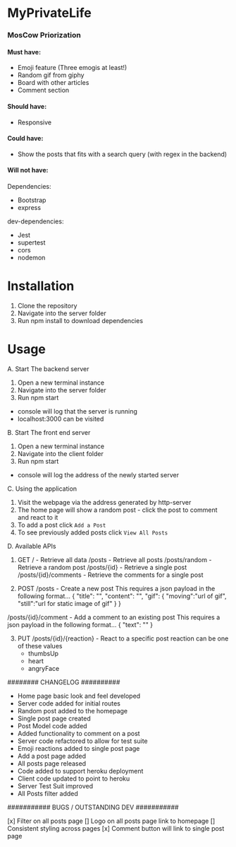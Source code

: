 # MyPrivateLife

### MosCow Priorization
#### Must have:
  - Emoji feature (Three emogis at least!)
  - Random gif from giphy
  - Board with other articles
  - Comment section
  
#### Should have:
  - Responsive

#### Could have:
  - Show the posts that fits with a search query (with regex in the backend)

#### Will not have:

####
Dependencies:
  - Bootstrap
  - express

dev-dependencies:
  - Jest
  - supertest
  - cors
  - nodemon

Installation
=======================

1. Clone the repository
2. Navigate into the server folder
3. Run npm install to download dependencies

Usage
=======================

A. Start The backend server
1. Open a new terminal instance 
2. Navigate into the server folder
3. Run npm start
  - console will log that the server is running
  - localhost:3000 can be visited

B. Start The front end server
1. Open a new terminal instance 
2. Navigate into the client folder
3. Run npm start
  - console will log the address of the newly started server

C. Using the application
1. Visit the webpage via the address generated by http-server
2. The home page will show a random post - click the post to comment and react to it
3. To add a post click `Add a Post`
4. To see previously added posts click `View All Posts`

D. Available APIs
1. GET
/ - Retrieve all data
/posts - Retrieve all posts
/posts/random - Retrieve a random post
/posts/{id} - Retrieve a single post
/posts/{id}/comments - Retrieve the comments for a single post

2. POST
/posts - Create a new post
    This requires a json payload in the following format...
    {
        "title": "",
        "content": "",
        "gif": {
            "moving":"url of gif",
            "still":"url for static image of gif"
        }
    }

/posts/{id}/comment - Add a comment to an existing post
    This requires a json payload in the following format...
    {
        "text": ""
    }

3. PUT
/posts/{id}/{reaction} - React to a specific post
    reaction can be one of these values
    - thumbsUp
    - heart
    - angryFace


######## CHANGELOG ##########

- Home page basic look and feel developed
- Server code added for initial routes
- Random post added to the homepage
- Single post page created
- Post Model code added
- Added functionality to comment on a post
- Server code refactored to allow for test suite
- Emoji reactions added to single post page
- Add a post page added
- All posts page released
- Code added to support heroku deployment
- Client code updated to point to heroku
- Server Test Suit improved
- All Posts filter added


########### BUGS / OUTSTANDING DEV ###########

[x] Filter on all posts page
[] Logo on all posts page link to homepage 
[] Consistent styling across pages
[x] Comment button will link to single post page